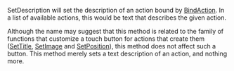 SetDescription will set the description of an action bound by [BindAction](https://developer.roblox.com/en-us/api-reference/function/ContextActionService/BindAction). In a list of available actions, this would be text that describes the given action.

Although the name may suggest that this method is related to the family of functions that customize a touch button for actions that create them ([SetTitle](https://developer.roblox.com/en-us/api-reference/function/ContextActionService/SetTitle), [SetImage](https://developer.roblox.com/en-us/api-reference/function/ContextActionService/SetImage) and [SetPosition](https://developer.roblox.com/en-us/api-reference/function/ContextActionService/SetPosition)), this method does not affect such a button. This method merely sets a text description of an action, and nothing more.